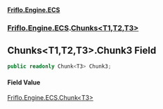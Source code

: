 #### [Friflo.Engine.ECS](index.md 'index')
### [Friflo.Engine.ECS](Friflo.Engine.ECS.md 'Friflo.Engine.ECS').[Chunks&lt;T1,T2,T3&gt;](Chunks_T1,T2,T3_.md 'Friflo.Engine.ECS.Chunks<T1,T2,T3>')

## Chunks<T1,T2,T3>.Chunk3 Field

```csharp
public readonly Chunk<T3> Chunk3;
```

#### Field Value
[Friflo.Engine.ECS.Chunk&lt;](Chunk_T_.md 'Friflo.Engine.ECS.Chunk<T>')[T3](Chunks_T1,T2,T3_.md#Friflo.Engine.ECS.Chunks_T1,T2,T3_.T3 'Friflo.Engine.ECS.Chunks<T1,T2,T3>.T3')[&gt;](Chunk_T_.md 'Friflo.Engine.ECS.Chunk<T>')